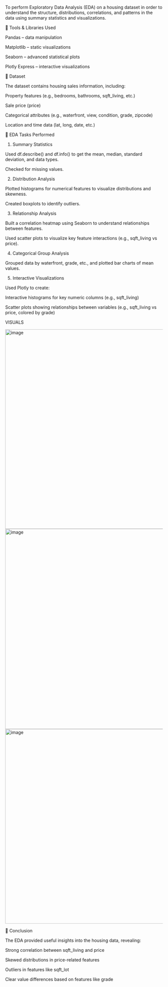 To perform Exploratory Data Analysis (EDA) on a housing dataset in order to understand the structure, distributions, correlations, and patterns in the data using summary statistics and visualizations.

💠 Tools & Libraries Used

Pandas – data manipulation

Matplotlib – static visualizations

Seaborn – advanced statistical plots

Plotly Express – interactive visualizations

📁 Dataset

The dataset contains housing sales information, including:

Property features (e.g., bedrooms, bathrooms, sqft_living, etc.)

Sale price (price)

Categorical attributes (e.g., waterfront, view, condition, grade, zipcode)

Location and time data (lat, long, date, etc.)

📌 EDA Tasks Performed

1. Summary Statistics

Used df.describe() and df.info() to get the mean, median, standard deviation, and data types.

Checked for missing values.

2. Distribution Analysis

Plotted histograms for numerical features to visualize distributions and skewness.

Created boxplots to identify outliers.

3. Relationship Analysis

Built a correlation heatmap using Seaborn to understand relationships between features.

Used scatter plots to visualize key feature interactions (e.g., sqft_living vs price).

4. Categorical Group Analysis

Grouped data by waterfront, grade, etc., and plotted bar charts of mean values.

5. Interactive Visualizations

Used Plotly to create:

Interactive histograms for key numeric columns (e.g., sqft_living)

Scatter plots showing relationships between variables (e.g., sqft_living vs price, colored by grade)

VISUALS

<img width="831" height="636" alt="image" src="https://github.com/user-attachments/assets/bde8aa57-336e-4251-bcb2-1360ad3385f1" />
<img width="1238" height="638" alt="image" src="https://github.com/user-attachments/assets/31e70288-7111-4480-af76-eb9fb115efb9" />
<img width="1653" height="620" alt="image" src="https://github.com/user-attachments/assets/ac7ee9c3-8965-4acf-ae7f-dfe851aed467" />




📌 Conclusion

The EDA provided useful insights into the housing data, revealing:

Strong correlation between sqft_living and price

Skewed distributions in price-related features

Outliers in features like sqft_lot

Clear value differences based on features like grade 
